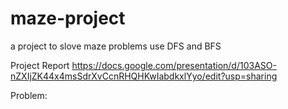 # maze-project
a project to slove maze problems use DFS and BFS

Project Report
https://docs.google.com/presentation/d/103ASO-nZXIjZK44x4msSdrXvCcnRHQHKwIabdkxlYyo/edit?usp=sharing

Problem:

